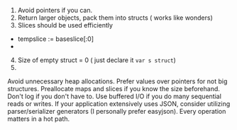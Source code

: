 1. Avoid pointers if you can.
2. Return larger objects, pack them into structs ( works like wonders)
3. Slices should be used efficiently
  - tempslice := baseslice[:0]
  -
4. Size of empty struct = 0 ( just declare it `var s struct`)
5.
Avoid unnecessary heap allocations.
Prefer values over pointers for not big structures.
Preallocate maps and slices if you know the size beforehand.
Don't log if you don't have to.
Use buffered I/O if you do many sequential reads or writes.
If your application extensively uses JSON, consider utilizing parser/serializer generators (I personally prefer easyjson).
Every operation matters in a hot path.
